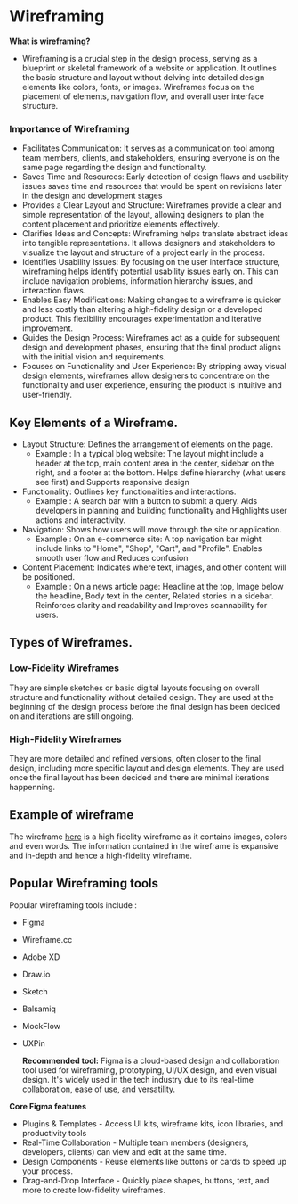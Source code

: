 # Wireframing
**What is wireframing?** 
- Wireframing is a crucial step in the design process, serving as a blueprint or skeletal framework of a website or application. It outlines the basic structure and layout without delving into detailed design elements like colors, fonts, or images. Wireframes focus on the placement of elements, navigation flow, and overall user interface structure.
### Importance of Wireframing
- Facilitates Communication: It serves as a communication tool among team members, clients, and stakeholders, ensuring everyone is on the same page regarding the design and functionality.
- Saves Time and Resources: Early detection of design flaws and usability issues saves time and resources that would be spent on revisions later in the design and development stages
- Provides a Clear Layout and Structure: Wireframes provide a clear and simple representation of the layout, allowing designers to plan the content placement and prioritize elements effectively.
- Clarifies Ideas and Concepts: Wireframing helps translate abstract ideas into tangible representations. It allows designers and stakeholders to visualize the layout and structure of a project early in the process.
- Identifies Usability Issues: By focusing on the user interface structure, wireframing helps identify potential usability issues early on. This can include navigation problems, information hierarchy issues, and interaction flaws.
- Enables Easy Modifications: Making changes to a wireframe is quicker and less costly than altering a high-fidelity design or a developed product. This flexibility encourages experimentation and iterative improvement.
- Guides the Design Process: Wireframes act as a guide for subsequent design and development phases, ensuring that the final product aligns with the initial vision and requirements.
- Focuses on Functionality and User Experience: By stripping away visual design elements, wireframes allow designers to concentrate on the functionality and user experience, ensuring the product is intuitive and user-friendly.

## Key Elements of a Wireframe.
+ Layout Structure: Defines the arrangement of elements on the page.
  - Example : In a typical blog website: The layout might include a header at the top, main content area in the center, sidebar on the right, and a footer at the bottom. Helps define hierarchy (what users see first) and Supports responsive design
+ Functionality: Outlines key functionalities and interactions.
  - Example : A search bar with a button to submit a query. Aids developers in planning and building functionality and Highlights user actions and interactivity.
+ Navigation: Shows how users will move through the site or application.
  - Example : On an e-commerce site: A top navigation bar might include links to "Home", "Shop", "Cart", and "Profile". Enables smooth user flow and Reduces confusion
+ Content Placement: Indicates where text, images, and other content will be positioned.
  - Example : On a news article page: Headline at the top, Image below the headline, Body text in the center, Related stories in a sidebar. Reinforces clarity and readability and Improves scannability for users.
    
## Types of Wireframes.
### Low-Fidelity Wireframes
They are simple sketches or basic digital layouts focusing on overall structure and functionality without detailed design. They are used at the beginning of the design process before the final design has been decided on and iterations are still ongoing.

### High-Fidelity Wireframes
They are more detailed and refined versions, often closer to the final design, including more specific layout and design elements. They are used once the final layout has been decided and there are minimal iterations happenning.

## Example of wireframe
The wireframe [here](https://www.figma.com/design/E2BRqdPcKkrnX6hLGPto8Z/Project-Airbnb?node-id=1-2&p=f) is a high fidelity wireframe as it contains images, colors and even words. The information contained in the wireframe is expansive and in-depth and hence a high-fidelity wireframe.

## Popular Wireframing tools
Popular wireframing tools include :
- Figma
- Wireframe.cc
- Adobe XD
- Draw.io
- Sketch
- Balsamiq
- MockFlow
- UXPin
  
  **Recommended tool:**
Figma is a cloud-based design and collaboration tool used for wireframing, prototyping, UI/UX design, and even visual design. It's widely used in the tech industry due to its real-time collaboration, ease of use, and versatility.

**Core Figma features**
+ Plugins & Templates - Access UI kits, wireframe kits, icon libraries, and productivity tools
+ Real-Time Collaboration - Multiple team members (designers, developers, clients) can view and edit at the same time.
+ Design Components - Reuse elements like buttons or cards to speed up your process.
+ Drag-and-Drop Interface - Quickly place shapes, buttons, text, and more to create low-fidelity wireframes.
